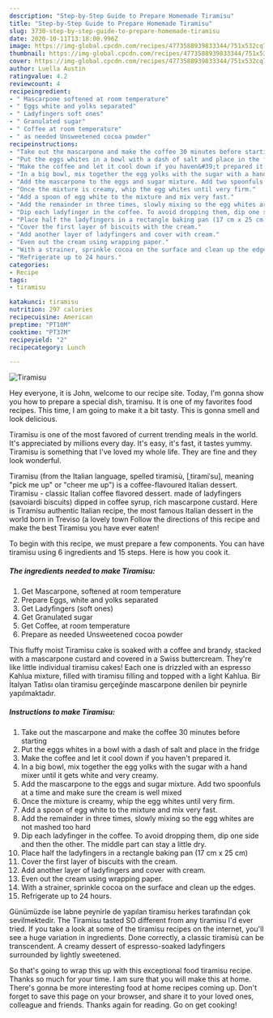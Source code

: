 ```yaml
---
description: "Step-by-Step Guide to Prepare Homemade Tiramisu"
title: "Step-by-Step Guide to Prepare Homemade Tiramisu"
slug: 3730-step-by-step-guide-to-prepare-homemade-tiramisu
date: 2020-10-11T13:18:00.996Z
image: https://img-global.cpcdn.com/recipes/4773588939833344/751x532cq70/tiramisu-recipe-main-photo.jpg
thumbnail: https://img-global.cpcdn.com/recipes/4773588939833344/751x532cq70/tiramisu-recipe-main-photo.jpg
cover: https://img-global.cpcdn.com/recipes/4773588939833344/751x532cq70/tiramisu-recipe-main-photo.jpg
author: Luella Austin
ratingvalue: 4.2
reviewcount: 4
recipeingredient:
- " Mascarpone softened at room temperature"
- " Eggs white and yolks separated"
- " Ladyfingers soft ones"
- " Granulated sugar"
- " Coffee at room temperature"
- " as needed Unsweetened cocoa powder"
recipeinstructions:
- "Take out the mascarpone and make the coffee 30 minutes before starting"
- "Put the eggs whites in a bowl with a dash of salt and place in the fridge"
- "Make the coffee and let it cool down if you haven&#39;t prepared it."
- "In a big bowl, mix together the egg yolks with the sugar with a hand mixer until it gets white and very creamy."
- "Add the mascarpone to the eggs and sugar mixture. Add two spoonfuls at a time and make sure the cream is well mixed"
- "Once the mixture is creamy, whip the egg whites until very firm."
- "Add a spoon of egg white to the mixture and mix very fast."
- "Add the remainder in three times, slowly mixing so the egg whites are not mashed too hard"
- "Dip each ladyfinger in the coffee. To avoid dropping them, dip one side and then the other. The middle part can stay a little dry."
- "Place half the ladyfingers in a rectangle baking pan (17 cm x 25 cm)"
- "Cover the first layer of biscuits with the cream."
- "Add another layer of ladyfingers and cover with cream."
- "Even out the cream using wrapping paper."
- "With a strainer, sprinkle cocoa on the surface and clean up the edges."
- "Refrigerate up to 24 hours."
categories:
- Recipe
tags:
- tiramisu

katakunci: tiramisu 
nutrition: 297 calories
recipecuisine: American
preptime: "PT10M"
cooktime: "PT37M"
recipeyield: "2"
recipecategory: Lunch

---
```



![Tiramisu](https://img-global.cpcdn.com/recipes/4773588939833344/751x532cq70/tiramisu-recipe-main-photo.jpg)

Hey everyone, it is John, welcome to our recipe site. Today, I'm gonna show you how to prepare a special dish, tiramisu. It is one of my favorites food recipes. This time, I am going to make it a bit tasty. This is gonna smell and look delicious.

Tiramisu is one of the most favored of current trending meals in the world. It's appreciated by millions every day. It's easy, it's fast, it tastes yummy. Tiramisu is something that I've loved my whole life. They are fine and they look wonderful.

Tiramisu (from the Italian language, spelled tiramisù, [ˌtiramiˈsu], meaning &#34;pick me up&#34; or &#34;cheer me up&#34;) is a coffee-flavoured Italian dessert. Tiramisu - classic Italian coffee flavored dessert. made of ladyfingers (savoiardi biscuits) dipped in coffee syrup, rich mascarpone custard. Here is Tiramisu authentic Italian recipe, the most famous Italian dessert in the world born in Treviso (a lovely town Follow the directions of this recipe and make the best Tiramisu you have ever eaten!


To begin with this recipe, we must prepare a few components. You can have tiramisu using 6 ingredients and 15 steps. Here is how you cook it.

<!--inarticleads1-->

##### The ingredients needed to make Tiramisu:

1. Get  Mascarpone, softened at room temperature
1. Prepare  Eggs, white and yolks separated
1. Get  Ladyfingers (soft ones)
1. Get  Granulated sugar
1. Get  Coffee, at room temperature
1. Prepare  as needed Unsweetened cocoa powder


This fluffy moist Tiramisu cake is soaked with a coffee and brandy, stacked with a mascarpone custard and covered in a Swiss buttercream. They&#39;re like little individual tiramisu cakes! Each one is drizzled with an espresso Kahlua mixture, filled with tiramisu filling and topped with a light Kahlua. Bir İtalyan Tatlısı olan tiramisu gerçeğinde mascarpone denilen bir peynirle yapılmaktadır. 

<!--inarticleads2-->

##### Instructions to make Tiramisu:

1. Take out the mascarpone and make the coffee 30 minutes before starting
1. Put the eggs whites in a bowl with a dash of salt and place in the fridge
1. Make the coffee and let it cool down if you haven&#39;t prepared it.
1. In a big bowl, mix together the egg yolks with the sugar with a hand mixer until it gets white and very creamy.
1. Add the mascarpone to the eggs and sugar mixture. Add two spoonfuls at a time and make sure the cream is well mixed
1. Once the mixture is creamy, whip the egg whites until very firm.
1. Add a spoon of egg white to the mixture and mix very fast.
1. Add the remainder in three times, slowly mixing so the egg whites are not mashed too hard
1. Dip each ladyfinger in the coffee. To avoid dropping them, dip one side and then the other. The middle part can stay a little dry.
1. Place half the ladyfingers in a rectangle baking pan (17 cm x 25 cm)
1. Cover the first layer of biscuits with the cream.
1. Add another layer of ladyfingers and cover with cream.
1. Even out the cream using wrapping paper.
1. With a strainer, sprinkle cocoa on the surface and clean up the edges.
1. Refrigerate up to 24 hours.


Günümüzde ise labne peynirle de yapılan tiramisu herkes tarafından çok sevilmektedir. The Tiramisu tasted SO different from any tiramisu I&#39;d ever tried. If you take a look at some of the tiramisu recipes on the internet, you&#39;ll see a huge variation in ingredients. Done correctly, a classic tiramisù can be transcendent. A creamy dessert of espresso-soaked ladyfingers surrounded by lightly sweetened. 

So that's going to wrap this up with this exceptional food tiramisu recipe. Thanks so much for your time. I am sure that you will make this at home. There's gonna be more interesting food at home recipes coming up. Don't forget to save this page on your browser, and share it to your loved ones, colleague and friends. Thanks again for reading. Go on get cooking!

